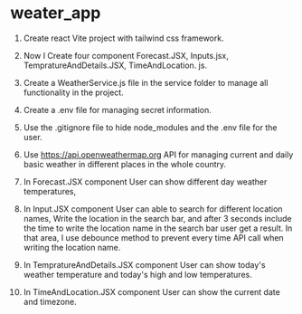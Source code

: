 # weater_app
1. Create react Vite project with tailwind css framework.
2. Now I Create four component Forecast.JSX, Inputs.jsx, TempratureAndDetails.JSX, TimeAndLocation. js.
3. Create a WeatherService.js file in the service folder to manage all functionality in the project.
4. Create a .env file for managing secret information.
5. Use the .gitignore file to hide node_modules and the .env file for the user. 
6. Use https://api.openweathermap.org API for managing current and daily basic weather in different places in the whole country.

7. In Forecast.JSX component User can show different day weather temperatures,
8. In Input.JSX component User can able to search for different location names, Write the location in the search bar, and after 3 seconds include the time to write the location name in the search bar user get a result. In that area, I use debounce method to prevent every time API call when writing the location name.
9. In TempratureAndDetails.JSX component User can show today's weather temperature and today's high and low temperatures.
10. In TimeAndLocation.JSX component User can show the current date and timezone.

